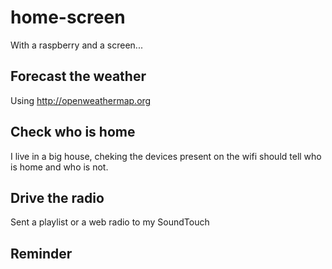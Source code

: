 # home-screen
With a raspberry and a screen...

## Forecast the weather
Using http://openweathermap.org

## Check who is home
I live in a big house, cheking the devices present on the wifi should tell who is home and who is not.

## Drive the radio
Sent a playlist or a web radio to my SoundTouch

## Reminder

